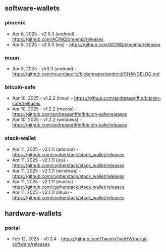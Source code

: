 ## software-wallets
### phoenix
- Apr 8, 2025 - v2.5.3 (android) - https://github.com/ACINQ/phoenix/releases
- Apr 8, 2025 - v2.5.3 (ios) - https://github.com/ACINQ/phoenix/releases
### muun
- Apr 8, 2025 - v53.3 (android) - https://github.com/muun/apollo/blob/master/android/CHANGELOG.md
### bitcoin-safe
- Apr 10, 2025 - v1.2.2 (linux) - https://github.com/andreasgriffin/bitcoin-safe/releases
- Apr 10, 2025 - v1.2.2 (macos) - https://github.com/andreasgriffin/bitcoin-safe/releases
- Apr 10, 2025 - v1.2.2 (windows) - https://github.com/andreasgriffin/bitcoin-safe/releases
### stack-wallet
- Apr 11, 2025 - v2.1.11 (android) - https://github.com/cypherstack/stack_wallet/releases
- Apr 11, 2025 - v2.1.11 (ios) - https://github.com/cypherstack/stack_wallet/releases
- Apr 11, 2025 - v2.1.11 (windows) - https://github.com/cypherstack/stack_wallet/releases
- Apr 11, 2025 - v2.1.11 (macos) - https://github.com/cypherstack/stack_wallet/releases
- Apr 11, 2025 - v2.1.11 (linux) - https://github.com/cypherstack/stack_wallet/releases

## hardware-wallets
### portal
- Feb 12, 2025 - v0.3.4 - https://github.com/TwentyTwoHW/portal-software/releases
